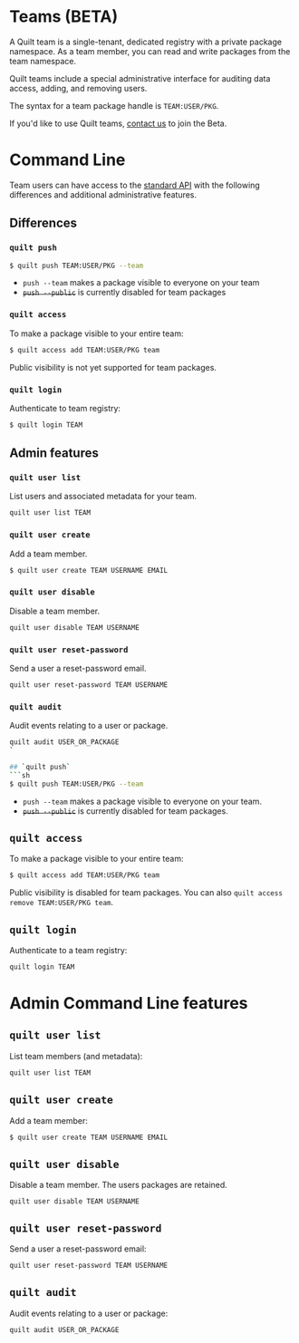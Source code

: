 # Teams (BETA)

A Quilt team is a single-tenant, dedicated registry with a private package namespace. As a team member, you can read and write packages from the team namespace.

Quilt teams include a special administrative interface for auditing data access, adding, and removing users.

The syntax for a team package handle is `TEAM:USER/PKG`.

If you'd like to use Quilt teams, [contact us](sales@quiltdata.io) to join the Beta.

# Command Line
Team users can have access to the [standard API](./api.md) with the following differences and additional administrative features.

## Differences
### `quilt push`
```sh
$ quilt push TEAM:USER/PKG --team
```
* `push --team` makes a package visible to everyone on your team
* ~~`push --public`~~ is currently disabled for team packages

### `quilt access`
To make a package visible to your entire team:
```sh
$ quilt access add TEAM:USER/PKG team
```
Public visibility is not yet supported for team packages.

### `quilt login`
Authenticate to  team registry:
```sh
$ quilt login TEAM
``` 

## Admin features
### `quilt user list`
List users and associated metadata for your team.
```sh
quilt user list TEAM
```

### `quilt user create`
Add a team member.
```sh
$ quilt user create TEAM USERNAME EMAIL
```

### `quilt user disable`
Disable a team member.
```sh
quilt user disable TEAM USERNAME
```

### `quilt user reset-password`
Send a user a reset-password email.
```sh
quilt user reset-password TEAM USERNAME
```

### `quilt audit`
Audit events relating to a user or package.
```sh
quilt audit USER_OR_PACKAGE
`

## `quilt push`
```sh
$ quilt push TEAM:USER/PKG --team
```
* `push --team` makes a package visible to everyone on your team.
* ~~`push --public`~~ is currently disabled for team packages.

## `quilt access`

To make a package visible to your entire team:
```sh
$ quilt access add TEAM:USER/PKG team
```

Public visibility is disabled for team packages. You can also `quilt access remove TEAM:USER/PKG team`.

## `quilt login`
Authenticate to a team registry:
```sh
quilt login TEAM
```

# Admin Command Line features

## `quilt user list`
List team members (and metadata):
```sh
quilt user list TEAM
```

## `quilt user create`
Add a team member:
```sh
$ quilt user create TEAM USERNAME EMAIL
```

## `quilt user disable`
Disable a team member. The users packages are retained.
```
quilt user disable TEAM USERNAME
```

## `quilt user reset-password`
Send a user a reset-password email:
```sh
quilt user reset-password TEAM USERNAME
```

## `quilt audit`
Audit events relating to a user or package:
```sh
quilt audit USER_OR_PACKAGE
```